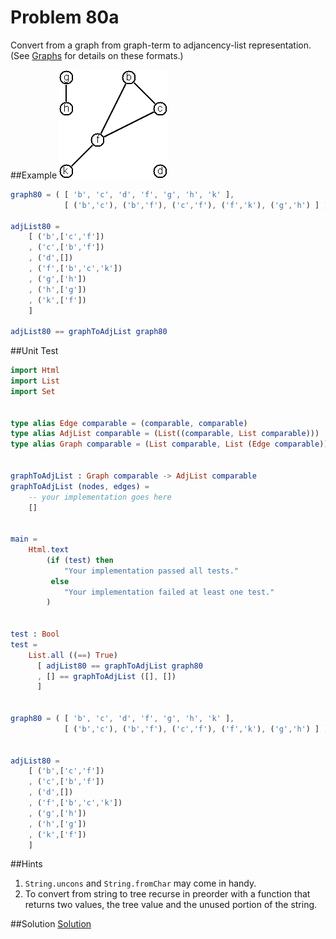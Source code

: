 # Problem 80a

Convert from a graph from graph-term to adjancency-list representation. (See [Graphs](../graphs.md) for details on these formats.)

##Example
![](../i/graph1.gif)

```elm
graph80 = ( [ 'b', 'c', 'd', 'f', 'g', 'h', 'k' ],
            [ ('b','c'), ('b','f'), ('c','f'), ('f','k'), ('g','h') ] )

adjList80 = 
    [ ('b',['c','f'])
    , ('c',['b','f']) 
    , ('d',[])
    , ('f',['b','c','k']) 
    , ('g',['h'])
    , ('h',['g'])
    , ('k',['f'])
    ]

adjList80 == graphToAdjList graph80

```
##Unit Test
```elm
import Html
import List
import Set


type alias Edge comparable = (comparable, comparable)
type alias AdjList comparable = (List((comparable, List comparable)))
type alias Graph comparable = (List comparable, List (Edge comparable))


graphToAdjList : Graph comparable -> AdjList comparable
graphToAdjList (nodes, edges) = 
    -- your implementation goes here
    []


main =
    Html.text
        (if (test) then
            "Your implementation passed all tests."
         else
            "Your implementation failed at least one test."
        )


test : Bool
test =
    List.all ((==) True)
      [ adjList80 == graphToAdjList graph80
      , [] == graphToAdjList ([], [])
      ]


graph80 = ( [ 'b', 'c', 'd', 'f', 'g', 'h', 'k' ],
            [ ('b','c'), ('b','f'), ('c','f'), ('f','k'), ('g','h') ] )


adjList80 = 
    [ ('b',['c','f'])
    , ('c',['b','f']) 
    , ('d',[])
    , ('f',['b','c','k']) 
    , ('g',['h'])
    , ('h',['g'])
    , ('k',['f'])
    ]

```

##Hints
1. ```String.uncons``` and ```String.fromChar``` may come in handy.
2. To convert from string to tree recurse in preorder with a function that returns two values, the tree value and the unused portion of the string. 


##Solution
[Solution](../s/s69.md)